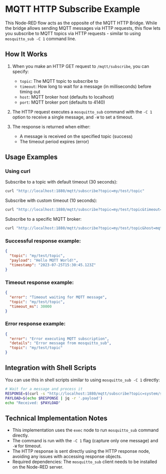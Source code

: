 # MQTT HTTP Subscribe Example

This Node-RED flow acts as the opposite of the MQTT HTTP Bridge. While the bridge allows sending MQTT messages via HTTP requests, this flow lets you subscribe to MQTT topics via HTTP requests - similar to using `mosquitto_sub -C 1` command line.

## How It Works

1. When you make an HTTP GET request to `/mqtt/subscribe`, you can specify:
   - `topic`: The MQTT topic to subscribe to
   - `timeout`: How long to wait for a message (in milliseconds) before timing out
   - `host`: MQTT broker host (defaults to localhost)
   - `port`: MQTT broker port (defaults to 4140)

2. The HTTP request executes a `mosquitto_sub` command with the `-C 1` option to receive a single message, and `-W` to set a timeout.

3. The response is returned when either:
   - A message is received on the specified topic (success)
   - The timeout period expires (error)

## Usage Examples

### Using curl

Subscribe to a topic with default timeout (30 seconds):
```bash
curl "http://localhost:1880/mqtt/subscribe?topic=my/test/topic"
```

Subscribe with custom timeout (10 seconds):
```bash
curl "http://localhost:1880/mqtt/subscribe?topic=my/test/topic&timeout=10000"
```

Subscribe to a specific MQTT broker:
```bash
curl "http://localhost:1880/mqtt/subscribe?topic=my/test/topic&host=mqtt.example.com&port=1883"
```

### Successful response example:
```json
{
  "topic": "my/test/topic",
  "payload": "Hello MQTT World!",
  "timestamp": "2023-07-25T15:30:45.123Z"
}
```

### Timeout response example:
```json
{
  "error": "Timeout waiting for MQTT message",
  "topic": "my/test/topic",
  "timeout_ms": 30000
}
```

### Error response example:
```json
{
  "error": "Error executing MQTT subscription",
  "details": "Error message from mosquitto_sub",
  "topic": "my/test/topic"
}
```

## Integration with Shell Scripts

You can use this in shell scripts similar to using `mosquitto_sub -C 1` directly:

```bash
# Wait for a message and process it
RESPONSE=$(curl -s "http://localhost:1880/mqtt/subscribe?topic=system/status")
PAYLOAD=$(echo $RESPONSE | jq -r '.payload')
echo "Received: $PAYLOAD"
```

## Technical Implementation Notes

- This implementation uses the `exec` node to run `mosquitto_sub` command directly.
- The command is run with the `-C 1` flag (capture only one message) and `-W` for timeout.
- The HTTP response is sent directly using the HTTP response node, avoiding any issues with accessing response objects.
- Required dependencies: The `mosquitto_sub` client needs to be installed on the Node-RED server.
